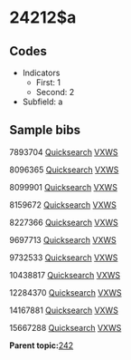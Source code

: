 # 24212$a

## Codes

-   Indicators
    -   First: 1
    -   Second: 2
-   Subfield: a

## Sample bibs

7893704 [Quicksearch](https://search.library.yale.edu/catalog/7893704) [VXWS](http://prodorbis.library.yale.edu:7014/vxws/GetHoldingsService?bibId=7893704)

8096365 [Quicksearch](https://search.library.yale.edu/catalog/8096365) [VXWS](http://prodorbis.library.yale.edu:7014/vxws/GetHoldingsService?bibId=8096365)

8099901 [Quicksearch](https://search.library.yale.edu/catalog/8099901) [VXWS](http://prodorbis.library.yale.edu:7014/vxws/GetHoldingsService?bibId=8099901)

8159672 [Quicksearch](https://search.library.yale.edu/catalog/8159672) [VXWS](http://prodorbis.library.yale.edu:7014/vxws/GetHoldingsService?bibId=8159672)

8227366 [Quicksearch](https://search.library.yale.edu/catalog/8227366) [VXWS](http://prodorbis.library.yale.edu:7014/vxws/GetHoldingsService?bibId=8227366)

9697713 [Quicksearch](https://search.library.yale.edu/catalog/9697713) [VXWS](http://prodorbis.library.yale.edu:7014/vxws/GetHoldingsService?bibId=9697713)

9732533 [Quicksearch](https://search.library.yale.edu/catalog/9732533) [VXWS](http://prodorbis.library.yale.edu:7014/vxws/GetHoldingsService?bibId=9732533)

10438817 [Quicksearch](https://search.library.yale.edu/catalog/10438817) [VXWS](http://prodorbis.library.yale.edu:7014/vxws/GetHoldingsService?bibId=10438817)

12284370 [Quicksearch](https://search.library.yale.edu/catalog/12284370) [VXWS](http://prodorbis.library.yale.edu:7014/vxws/GetHoldingsService?bibId=12284370)

14167881 [Quicksearch](https://search.library.yale.edu/catalog/14167881) [VXWS](http://prodorbis.library.yale.edu:7014/vxws/GetHoldingsService?bibId=14167881)

15667288 [Quicksearch](https://search.library.yale.edu/catalog/15667288) [VXWS](http://prodorbis.library.yale.edu:7014/vxws/GetHoldingsService?bibId=15667288)

**Parent topic:**[242](../../tags/242/242.md)

